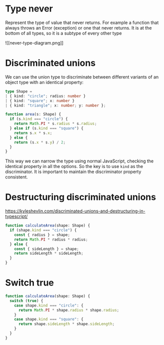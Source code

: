 
# Type never
Represent the type of value that never returns. For example a function that always throws an Error (exception) or one that never returns. It is at the bottom of all types, so it is a subtype of every other type

![[never-type-diagram.png]]

# Discriminated unions

We can use the union type to discriminate between different variants of an object type with an identical property:
```ts
type Shape =
| { kind: "circle"; radius: number }
| { kind: "square"; x: number }
| { kind: "triangle"; x: number; y: number };

function area(s: Shape) {
  if (s.kind === "circle") {
    return Math.PI * s.radius * s.radius;
  } else if (s.kind === "square") {
    return s.x * s.x;
  } else {
    return (s.x * s.y) / 2;
  }
}
```

This way we can narrow the type using normal JavaScript, checking the identical property in all the options. So the key is to use `kind` as the discriminator. It is important to maintain the discriminator property consistent.

# Destructuring discriminated unions

https://kyleshevlin.com/discriminated-unions-and-destructuring-in-typescript/

```ts
function calculateArea(shape: Shape) {
  if (shape.kind === "circle") {
    const { radius } = shape;
    return Math.PI * radius * radius;
  } else {
    const { sideLength } = shape;
    return sideLength * sideLength;
  }
}
```

# Switch true

```ts
function calculateArea(shape: Shape) {
  switch (true) {
    case shape.kind === "circle": {
      return Math.PI * shape.radius * shape.radius;
    }
    case shape.kind === "square": {
      return shape.sideLength * shape.sideLength;
    }
  }
}
```